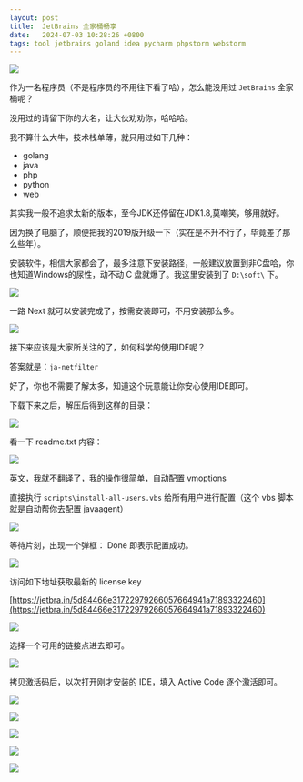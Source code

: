 ```yaml
---
layout: post
title:  JetBrains 全家桶畅享
date:   2024-07-03 10:28:26 +0800
tags: tool jetbrains goland idea pycharm phpstorm webstorm
---
```


![](https://raw.githubusercontent.com/Chinaxiang/notepic/main/2024/20241005214150.png)

作为一名程序员（不是程序员的不用往下看了哈），怎么能没用过 `JetBrains` 全家桶呢？

没用过的请留下你的大名，让大伙劝劝你，哈哈哈。

我不算什么大牛，技术栈单薄，就只用过如下几种：

- golang
- java
- php
- python
- web



其实我一般不追求太新的版本，至今JDK还停留在JDK1.8,莫嘲笑，够用就好。

因为换了电脑了，顺便把我的2019版升级一下（实在是不升不行了，毕竟差了那么些年）。

安装软件，相信大家都会了，最多注意下安装路径，一般建议放置到非C盘哈，你也知道Windows的尿性，动不动 C 盘就爆了。我这里安装到了 `D:\soft\` 下。


![](https://raw.githubusercontent.com/Chinaxiang/notepic/main/2024/209a90b1-0d83-496e-a760-bb1c3106d322.png)


一路 Next 就可以安装完成了，按需安装即可，不用安装那么多。


![](https://raw.githubusercontent.com/Chinaxiang/notepic/main/2024/67233241-5c63-4907-a3e8-ff5bd1d76033.png)


接下来应该是大家所关注的了，如何科学的使用IDE呢？

答案就是：`ja-netfilter`

好了，你也不需要了解太多，知道这个玩意能让你安心使用IDE即可。

下载下来之后，解压后得到这样的目录：


![](https://raw.githubusercontent.com/Chinaxiang/notepic/main/2024/2eec5ea7-dede-47a3-a512-eb127f11311d.png)


看一下 readme.txt 内容：


![](https://raw.githubusercontent.com/Chinaxiang/notepic/main/2024/4d6a3529-c615-4474-8f94-08f1da0ad07f.png)


英文，我就不翻译了，我的操作很简单，自动配置 vmoptions

直接执行 `scripts\install-all-users.vbs` 给所有用户进行配置（这个 vbs 脚本就是自动帮你去配置 javaagent）


![](https://raw.githubusercontent.com/Chinaxiang/notepic/main/2024/96a19294-2b9b-4d84-854e-33b175e3209d.png)


等待片刻，出现一个弹框： Done 即表示配置成功。


![](https://raw.githubusercontent.com/Chinaxiang/notepic/main/2024/de5e2bdf-b125-4fff-a73e-e924991cae8d.png)


访问如下地址获取最新的 license key

[https://jetbra.in/5d84466e31722979266057664941a71893322460](https://jetbra.in/5d84466e31722979266057664941a71893322460)


![](https://raw.githubusercontent.com/Chinaxiang/notepic/main/2024/74303172-1240-45f2-a7fd-f1078348e311.png)


选择一个可用的链接点进去即可。


![](https://raw.githubusercontent.com/Chinaxiang/notepic/main/2024/35328fc6-5749-4018-b921-d37b4f3d4f33.png)


拷贝激活码后，以次打开刚才安装的 IDE，填入 Active Code 逐个激活即可。

![](https://raw.githubusercontent.com/Chinaxiang/notepic/main/2024/41733084-bf02-4d54-8e30-eb1a60035f4d.png)

![](https://raw.githubusercontent.com/Chinaxiang/notepic/main/2024/d167d8d6-b42a-4652-bd32-bc74e603b6c7.png)

![](https://raw.githubusercontent.com/Chinaxiang/notepic/main/2024/e766921f-3963-4401-962e-f4b56b8f7c3e.png)

![](https://raw.githubusercontent.com/Chinaxiang/notepic/main/2024/2139edb3-8a1b-4706-a205-079d2c4379b5.png)

![](https://raw.githubusercontent.com/Chinaxiang/notepic/main/2024/5606ea39-d808-4e81-86e5-79e4e095f6d6.png)



